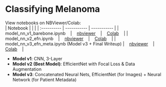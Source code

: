 # Classifying Melanoma

View notebooks on NBViewer/Colab:  
| Notebook      |  |  |
| :---------- | ----------- | ----------- |
| model_nn_v1_barebone.ipynb &nbsp;&nbsp; | &nbsp;&nbsp; [nbviewer](https://nbviewer.jupyter.org/github/yintrigue/portfolio-ds/blob/master/ml_melanoma/src/model_nn_v1_barebone.ipynb) &nbsp;&nbsp; | &nbsp;&nbsp; [Colab](https://colab.research.google.com/github/yintrigue/portfolio-ds/blob/master/ml_melanoma/src/model_nn_v1_barebone.ipynb) &nbsp;&nbsp; |
| model_nn_v2_efn.ipynb &nbsp;&nbsp; | &nbsp;&nbsp; [nbviewer](https://nbviewer.jupyter.org/github/yintrigue/portfolio-ds/blob/master/ml_melanoma/src/model_nn_v2_efn.ipynb) &nbsp;&nbsp; | &nbsp;&nbsp; [Colab](https://colab.research.google.com/github/yintrigue/portfolio-ds/blob/master/ml_melanoma/src/model_nn_v2_efn.ipynb) &nbsp;&nbsp; |
| model_nn_v3_efn_meta.ipynb (Model v3 + Final Writeup) | &nbsp;&nbsp; [nbviewer](https://nbviewer.jupyter.org/github/yintrigue/portfolio-ds/blob/master/ml_melanoma/src/model_nn_v3_efn_meta.ipynb) &nbsp;&nbsp; | &nbsp;&nbsp; [Colab](https://colab.research.google.com/github/yintrigue/portfolio-ds/blob/master/ml_melanoma/src/model_nn_v3_efn_meta.ipynb) &nbsp;&nbsp; |

- **Model v1**: CNN, 3-Layer
- **Model v2 (Best Model)**: EfficientNet with Focal Loss & Data Augmentation
- **Model v3**: Concatenated Neural Nets, EfficientNet (for Images) + Neural Network (for Patient Metadata)

